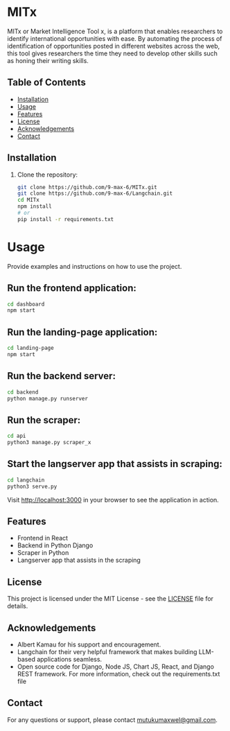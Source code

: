 # MITx

MITx or Market Intelligence Tool x, is a platform that enables researchers to identify international opportunities with ease. By automating the process of identification of opportunities posted in different websites across the web, this tool gives researchers the time they need to develop other skills such as honing their writing skills.

## Table of Contents

- [Installation](#installation)
- [Usage](#usage)
- [Features](#features)
- [License](#license)
- [Acknowledgements](#acknowledgements)
- [Contact](#contact)

## Installation

1. Clone the repository:
   ```sh
   git clone https://github.com/9-max-6/MITx.git
   git clone https://github.com/9-max-6/Langchain.git
   cd MITx
   npm install
   # or
   pip install -r requirements.txt
   ```

# Usage

Provide examples and instructions on how to use the project.

## Run the frontend application:

```sh
cd dashboard
npm start
```

## Run the landing-page application:

```sh
cd landing-page
npm start
```

## Run the backend server:

```sh
cd backend
python manage.py runserver
```

## Run the scraper:

```sh
cd api
python3 manage.py scraper_x
```

## Start the langserver app that assists in scraping:

```sh
cd langchain
python3 serve.py
```

Visit [http://localhost:3000](http://localhost:3000) in your browser to see the application in action.

## Features

- Frontend in React
- Backend in Python Django
- Scraper in Python
- Langserver app that assists in the scraping

## License

This project is licensed under the MIT License - see the [LICENSE](LICENSE) file for details.

## Acknowledgements

- Albert Kamau for his support and encouragement.
- Langchain for their very helpful framework that makes building LLM-based applications seamless.
- Open source code for Django, Node JS, Chart JS, React, and Django REST framework. For more information, check out the requirements.txt file

## Contact

For any questions or support, please contact [mutukumaxwel@gmail.com](mailto:mutukumaxwel@gmail.com).
